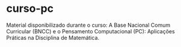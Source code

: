 # curso-pc
Material disponibilizado durante o curso: A Base Nacional Comum Curricular (BNCC) e o Pensamento Computacional (PC): Aplicações Práticas na Disciplina de Matemática.
